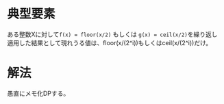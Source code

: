 # 典型要素

ある整数Xに対して`f(x) = floor(x/2)` もしくは `g(x) = ceil(x/2)`を繰り返し適用した結果として現れうる値は、floor(x/(2^i))もしくはceil(x/(2^i))だけ。

# 解法

愚直にメモ化DPする。

